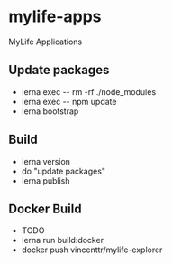 # mylife-apps
MyLife Applications

## Update packages
 - lerna exec -- rm -rf ./node_modules
 - lerna exec -- npm update
 - lerna bootstrap

## Build
 - lerna version
 - do "update packages"
 - lerna publish

## Docker Build
 - TODO
 - lerna run build:docker
 - docker push vincenttr/mylife-explorer
